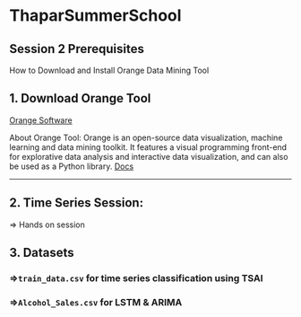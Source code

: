 # ThaparSummerSchool
## Session 2 Prerequisites

How to Download and Install Orange Data Mining Tool <br>

## 1. Download Orange Tool

[Orange Software](https://orange.biolab.si/download/)


<!-- ## 2. Install Orange Data Mining Tool

[Video guide](https://www.youtube.com/watch?v=_vgslAii7ho)-->

About Orange Tool: Orange is an open-source data visualization, machine learning and data mining toolkit. It features a visual programming front-end for explorative data analysis and interactive data visualization, and can also be used as a Python library. [Docs](https://orange.biolab.si/docs/) 

--------------------------------------------------------------------------------------------------------------------------------

## 2. Time Series Session:

=> Hands on session <!--  [![Open In Colab](https://colab.research.google.com/assets/colab-badge.svg)](https://colab.research.google.com/drive/1ikAgGcgW4J5sz_EfCbBW31YdgY0FQFZu?usp=sharing) <br> -->

## 3. Datasets
### =>```train_data.csv``` for time series classification using TSAI
### =>```Alcohol_Sales.csv``` for LSTM & ARIMA
